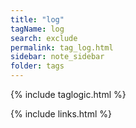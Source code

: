 ```yaml
---
title: "log"
tagName: log 
search: exclude
permalink: tag_log.html
sidebar: note_sidebar
folder: tags
---
```

{% include taglogic.html %}

{% include links.html %}
